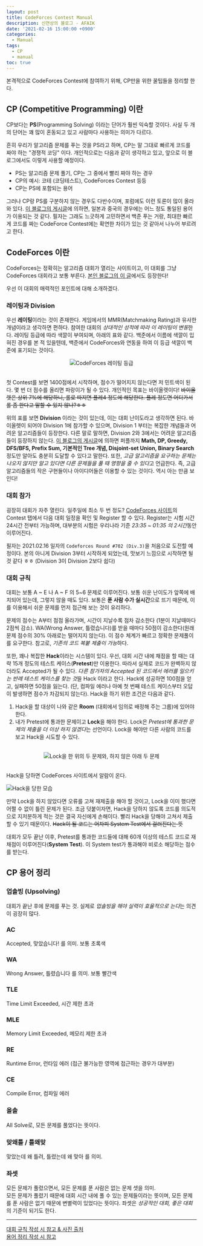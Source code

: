 ```yaml
---
layout: post
title: CodeForces Contest Manual
description: 신연상의 블로그 - AFAIK
date: '2021-02-16 15:00:00 +0900'
categories:
  - Manual
tags:
  - CP
  - manual
toc: true
---
```


본격적으로 CodeForces Contest에 참여하기 위해, CP만을 위한 꿀팁들을 정리할 한다.

## CP (Competitive Programming) 이란
CP보다는 **PS**(Programming Solving) 이라는 단어가 훨씬 익숙할 것이다. 사실 두 개의 단어는 꽤 많이 혼동되고 있고 사람마다 사용하는 의미가 다르다. 

<!-- more -->

흔히 우리가 알고리즘 문제를 푸는 것을 PS라고 하며, CP는 말 그대로 빠르게 코드를 짜야 하는 "경쟁적 코딩" 이다. 개인적으로는 다음과 같이 생각하고 있고, 앞으로 이 블로그에서도 이렇게 사용할 예정이다. 

- PS는 알고리즘 문제 풀기, CP는 그 중에서 빨리 짜야 하는 경우
- CP의 예시: 코테 (코딩테스트), CodeForces Contest 등등
- CP는 PS에 포함되는 용어  

그러나 CP랑 PS를 구분하지 않는 경우도 다반수이며, 포럼에도 이런 토론이 많이 올라와 있다. [이 블로그의 게시글](https://namnamseo.tistory.com/entry/PS-%EC%9A%A9%EC%96%B4-%EC%A0%95%EB%A6%AC)에 의하면, 일본과 중국의 경우에는 어느 정도 통일된 용어가 이용되는 것 같다. 필자는 그래도 느긋하게 고민하면서 백준 푸는 거랑, 최대한 빠르게 코드를 짜는 CodeForce Contest에는 확연한 차이가 있는 것 같아서 나누어 부르려고 한다. 

## CodeForces 이란
CodeForces는 정확히는 알고리즘 대회가 열리는 사이트이고, 이 대회를 그냥 CodeForces 대회라고 보통 부른다. [본인 블로그의 이 글](https://yxxshin.github.io/2021/02/05/2021-02-05-APSS-1/)에서도 등장한다! 

우선 이 대회의 매력적인 포인트에 대해 소개하겠다.

### 레이팅과 Division
우선 **레이팅**이라는 것이 존재한다. 게임에서의 MMR(Matchmaking Rating)과 유사한 개념이라고 생각하면 편하다. 참여한 대회의 *상대적인 성적에 따라 이 레이팅이 변동*한다. 레이팅 등급에 따라 색깔이 부여되며, 아래의 표와 같다. 백준에서 이름에 색깔이 입혀진 경우를 본 적 있을텐데, 백준에서 CodeForces와 연동을 하여 이 등급 색깔이 백준에 표기되는 것이다.

<center><img src="https://imgur.com/HX7D1GP.png" alt="CodeForces 레이팅 등급"></center>

<br> 

첫 Contest를 보면 1400점에서 시작하며, 점수가 떨어지지 않는다면 저 민트색이 된다. 몇 번 더 점수를 올리면 파랑이가 될 수 있다. 개인적인 목표는 바이올렛이다! ~~바이올렛은 상위 7%에 해당하니, 롤로 따지면 플레4 정도에 해당한다. 플레 정도면 어디가서 롤 좀 한다고 말할 수 있지 않나?ㅎㅎ~~

위의 표를 보면 **Division** 이라는 것이 있는데, 이는 대회 난이도라고 생각하면 된다. 바이올렛이 되어야 Division 1에 참가할 수 있으며, Division 1 부터는 복잡한 개념들과 어려운 알고리즘들이 등장한다. 다른 말로 말하면, Division 2와 3에서는 어려운 알고리즘들이 등장하지 않는다. [이 블로그의 게시글](https://rebro.kr/72)에 의하면 퍼플까지 **Math, DP, Greedy, DFS/BFS, Prefix Sum, 기본적인 Tree 개념, Disjoint-set Union, Binary Search** 정도만 알아도 충분히 도달할 수 있다고 말한다. 또한, *고급 알고리즘을 요구하는 문제는 나오지 않지만 알고 있다면 다른 문제들을 풀 때 영향을 줄 수 있다*고 언급한다. 즉, 고급 알고리즘들의 작은 구현들이나 아이디어들은 이용할 수 있는 것이다. 역시 아는 만큼 보인다! 

### 대회 참가
굉장히 대회가 자주 열린다. 일주일에 최소 두 번 정도? [CodeForces 사이트](https://codeforces.com/)의 Contest 탭에서 다음 대회 일정을 확인 및 Register 할 수 있다. Register는 시험 시간 24시간 전부터 가능하며, 대부분의 시험은 우리나라 기준 *23:35 ~ 01:35 의 2시간*동안 이루어진다. 

필자는 2021.02.16 일자의 `Codeforces Round #702 (Div.3)`을 처음으로 도전할 예정이다. 본의 아니게 Division 3부터 시작하게 되었는데, 맛보기 느낌으로 시작하면 될 것 같다 ㅎㅎ (Division 3이 Division 2보다 쉽다)

### 대회 규칙
대회는 보통 A ~ E 나 A ~ F 의 5~6 문제로 이루어진다. 보통 쉬운 난이도가 앞쪽에 배치되어 있는데, 그렇지 않을 때도 있다. 보통은 **푼 사람 수가 실시간**으로 뜨기 때문에, 이를 이용해서 쉬운 문제를 먼저 접근해 보는 것이 유리하다.

문제의 점수는 A부터 점점 올라가며, 시간이 지날수록 점차 감소한다 (1분이 지날때마다 2점씩 감소). WA(Wrong Answer, 틀렸습니다)를 받을 때마다 50점이 감소한다(원래 문제 점수의 30% 아래로는 떨어지지 않는다). 이 점수 체계가 빠르고 정확한 문제풀이를 요구한다. 참고로, *기존의 코드 복붙 제출이 가능*하다.

또한, 꽤나 복잡한 **Hack**이라는 시스템이 있다. 우선, 대회 시간 내에 채점을 할 때는 대략 15개 정도의 테스트 케이스(**Pretest**)만 이용한다. 따라서 실제로 코드가 완벽하지 않더라도 Accepted가 될 수 있다. *다른 참가자의 Accepted 된 코드에서 에러를 일으키는 반례 테스트 케이스를 찾는 것*을 Hack 이라고 한다. Hack에 성공하면 100점을 얻고, 실패하면 50점을 잃는다. (단, 컴파일 에러나 아예 첫 번째 테스트 케이스부터 오답이 발생하면 점수가 차감되지 않는다). Hack을 하기 위한 조건은 다음과 같다.

1. Hack을 할 대상이 나와 같은 **Room** (대회에서 임의로 배정해 주는 그룹)에 있어야 한다. 
2. 내가 Pretest에 통과한 문제이고 **Lock**을 해야 한다. Lock은 *Pretest에 통과한 문제의 제출을 더 이상 하지 않겠다*는 선언이다. Lock을 해야만 다른 사람의 코드를 보고 Hack을 시도할 수 있다.   
<br>
<center><img src="https://imgur.com/1RqYZ50.png" alt="Lock을 한 위의 두 문제와, 하지 않은 아래 두 문제"></center>

<br>

Hack을 당하면 CodeForces 사이트에서 알람이 온다. 

![Hack을 당한 모습](https://imgur.com/BfYNZla.png)
<br>

만약 Lock을 하지 않았다면 오류를 고쳐 재제출을 해야 할 것이고, Lock을 이미 했다면 어쩔 수 없이 틀린 문제가 된다. 조금 덧붙이자면, Hack을 당하지 않도록 코드를 의도적으로 지저분하게 적는 것은 결국 자신에게 손해이다. 빨리 Hack을 당해야 고쳐서 제출할 수 있기 때문이다. ~~Hack이 될 코드는 어차피 System Test에서 걸러진다는 뜻~~

대회가 모두 끝난 이후, Pretest를 통과한 코드들에 대해 60개 이상의 테스트 코드로 재채점이 이루어진다(**System Test**). 이 System test가 통과해야 비로소 해당하는 점수를 받는다. 


## CP 용어 정리

### 업솔빙 (Upsolving)
대회가 끝난 후에 문제를 푸는 것. 실제로 *업솔빙을 해야 실력이 효율적으로 는다*는 의견이 굉장히 많다. 

### AC
Accepted, 맞았습니다! 를 의미. 보통 초록색

### WA
Wrong Answer, 틀렸습니다 를 의미. 보통 빨간색

### TLE
Time Limit Exceeded, 시간 제한 초과

### MLE
Memory Limit Exceeded, 메모리 제한 초과

### RE
Runtime Error, 런타임 에러 (접근 불가능한 영역에 접근하는 경우가 대부분)

### CE
Compile Error, 컴파일 에러

### 올솔
All Solve로, 모든 문제를 풀었다는 뜻이다.

### 맞왜틀 / 틀왜맞
맞았는데 왜 틀려, 틀렸는데 왜 맞아 를 의미.

### 좌셋
모든 문제가 풀렸으면서, 모든 문제를 푼 사람은 없는 문제 셋을 의미.  
모든 문제가 풀렸기 때문에 대회 시간 내에 풀 수 있는 문제들이라는 뜻이며, 모든 문제를 푼 사람은 없기 때문에 변별력이 있었다는 뜻이다. 좌셋은 *성공적인 대회, 좋은 대회*의 기준이 되기도 한다. 

---

[대회 규칙 작성 시 참고 & 사진 출처](https://blog.encrypted.gg/421)  
[용어 정리 작성 시 참고](https://namnamseo.tistory.com/entry/PS-%EC%9A%A9%EC%96%B4-%EC%A0%95%EB%A6%AC)